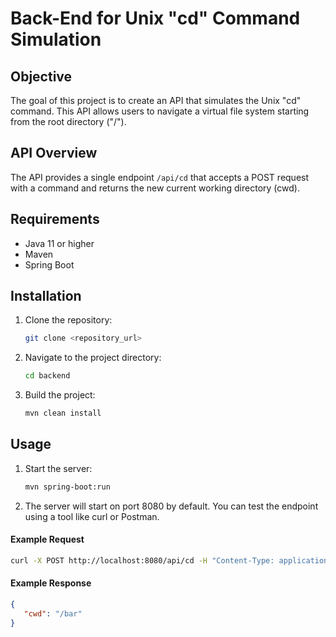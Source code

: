 # Back-End for Unix "cd" Command Simulation

## Objective
The goal of this project is to create an API that simulates the Unix "cd" command. This API allows users to navigate a virtual file system starting from the root directory ("/").

## API Overview
The API provides a single endpoint `/api/cd` that accepts a POST request with a command and returns the new current working directory (cwd).

## Requirements
- Java 11 or higher
- Maven
- Spring Boot

## Installation
1. Clone the repository:
    ```bash
    git clone <repository_url>
    ```
2. Navigate to the project directory:
    ```bash
    cd backend
    ```
3. Build the project:
    ```bash
    mvn clean install
    ```

## Usage
1. Start the server:
    ```bash
    mvn spring-boot:run
    ```
2.	The server will start on port 8080 by default. You can test the endpoint using a tool like curl or Postman.

#### Example Request
```bash
curl -X POST http://localhost:8080/api/cd -H "Content-Type: application/json" -d '{"command": "cd /bar"}'
```
#### Example Response
```json
{
   "cwd": "/bar"
}   
```
